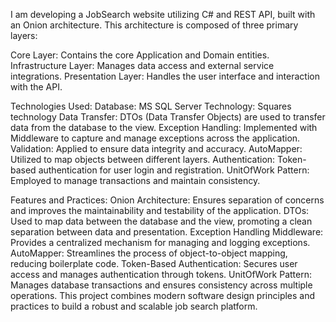 I am developing a JobSearch website utilizing C# and REST API, built with an Onion architecture. This architecture is composed of three primary layers:

Core Layer: Contains the core Application and Domain entities.
Infrastructure Layer: Manages data access and external service integrations.
Presentation Layer: Handles the user interface and interaction with the API.

Technologies Used:
Database: MS SQL Server
Technology: Squares technology
Data Transfer: DTOs (Data Transfer Objects) are used to transfer data from the database to the view.
Exception Handling: Implemented with Middleware to capture and manage exceptions across the application.
Validation: Applied to ensure data integrity and accuracy.
AutoMapper: Utilized to map objects between different layers.
Authentication: Token-based authentication for user login and registration.
UnitOfWork Pattern: Employed to manage transactions and maintain consistency.

Features and Practices:
Onion Architecture: Ensures separation of concerns and improves the maintainability and testability of the application.
DTOs: Used to map data between the database and the view, promoting a clean separation between data and presentation.
Exception Handling Middleware: Provides a centralized mechanism for managing and logging exceptions.
AutoMapper: Streamlines the process of object-to-object mapping, reducing boilerplate code.
Token-Based Authentication: Secures user access and manages authentication through tokens.
UnitOfWork Pattern: Manages database transactions and ensures consistency across multiple operations.
This project combines modern software design principles and practices to build a robust and scalable job search platform.
